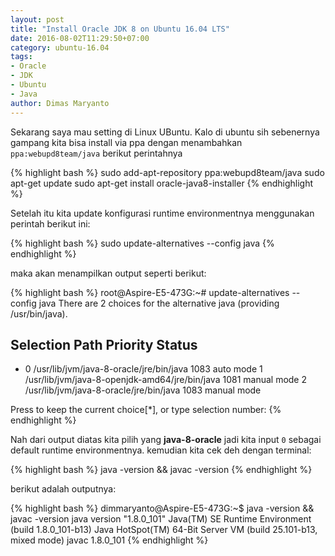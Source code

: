 ```yaml
---
layout: post
title: "Install Oracle JDK 8 on Ubuntu 16.04 LTS"
date: 2016-08-02T11:29:50+07:00
category: ubuntu-16.04
tags: 
- Oracle
- JDK
- Ubuntu
- Java
author: Dimas Maryanto
---
```


Sekarang saya mau setting di Linux UBuntu. Kalo di ubuntu sih sebenernya gampang kita bisa install via ppa dengan menambahkan ```ppa:webupd8team/java``` berikut perintahnya

<!--more-->

{% highlight bash %}
sudo add-apt-repository ppa:webupd8team/java
sudo apt-get update
sudo apt-get install oracle-java8-installer
{% endhighlight %}

Setelah itu kita update konfigurasi runtime environmentnya menggunakan perintah berikut ini:


{% highlight bash %}
sudo update-alternatives --config java
{% endhighlight %}

maka akan menampilkan output seperti berikut:


{% highlight bash %}
root@Aspire-E5-473G:~# update-alternatives --config java
There are 2 choices for the alternative java (providing /usr/bin/java).

  Selection    Path                                            Priority   Status
------------------------------------------------------------
* 0            /usr/lib/jvm/java-8-oracle/jre/bin/java          1083      auto mode
  1            /usr/lib/jvm/java-8-openjdk-amd64/jre/bin/java   1081      manual mode
  2            /usr/lib/jvm/java-8-oracle/jre/bin/java          1083      manual mode

Press <enter> to keep the current choice[*], or type selection number:
{% endhighlight %}

Nah dari output diatas kita pilih yang **java-8-oracle** jadi kita input ```0``` sebagai default runtime environmentnya. kemudian kita cek deh dengan terminal:

{% highlight bash %}
java -version && javac -version
{% endhighlight %}

berikut adalah outputnya:

{% highlight bash %}
dimmaryanto@Aspire-E5-473G:~$ java -version && javac -version
java version "1.8.0_101"
Java(TM) SE Runtime Environment (build 1.8.0_101-b13)
Java HotSpot(TM) 64-Bit Server VM (build 25.101-b13, mixed mode)
javac 1.8.0_101
{% endhighlight %}